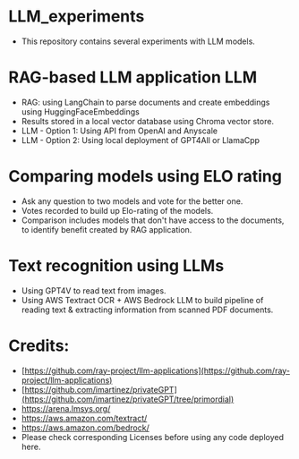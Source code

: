 # LLM_experiments
* This repository contains several experiments with LLM models.

# RAG-based LLM application LLM 
* RAG: using LangChain to parse documents and create embeddings using HuggingFaceEmbeddings 
* Results stored in a local vector database using Chroma vector store.
* LLM - Option 1: Using API from OpenAI and Anyscale
* LLM - Option 2: Using local deployment of GPT4All or LlamaCpp

# Comparing models using ELO rating
* Ask any question to two models and vote for the better one.
* Votes recorded to build up Elo-rating of the models.
* Comparison includes models that don't have access to the documents, to identify benefit created by RAG application.

# Text recognition using LLMs
* Using GPT4V to read text from images.
* Using AWS Textract OCR + AWS Bedrock LLM to build pipeline of reading text & extracting information from scanned PDF documents.

# Credits:
* [https://github.com/ray-project/llm-applications](https://github.com/ray-project/llm-applications)
* [https://github.com/imartinez/privateGPT](https://github.com/imartinez/privateGPT/tree/primordial)
* https://arena.lmsys.org/
* https://aws.amazon.com/textract/
* https://aws.amazon.com/bedrock/
* Please check corresponding Licenses before using any code deployed here.
